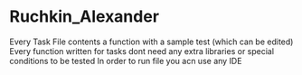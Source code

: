 # Ruchkin_Alexander

Every Task File contents a function with a sample test (which can be edited)
Every function written for tasks dont need any extra libraries or special conditions to be tested
In order to run file you acn use any IDE
